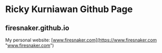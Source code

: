 # Ricky Kurniawan Github Page
## firesnaker.github.io

My personal website: [www.firesnaker.com](https://www.firesnaker.com "www.firesnaker.com")
